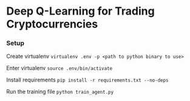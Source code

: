 # Deep Q-Learning for Trading Cryptocurrencies

### Setup

Create virtualenv
`virtualenv .env -p <path to python binary to use>`

Enter virtualenv
`source .env/bin/activate`

Install requirements
`pip install -r requirements.txt --no-deps`

Run the training file
`python train_agent.py`
